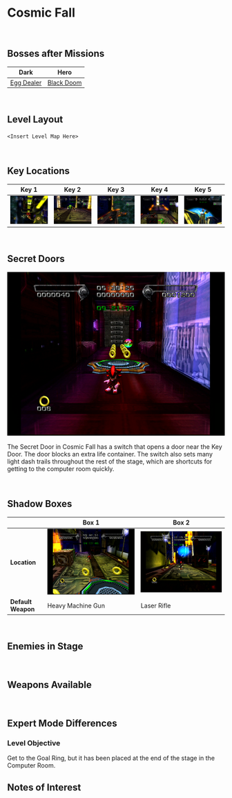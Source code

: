 # Cosmic Fall

<br />

## Bosses after Missions
|Dark|Hero|
|--|--|
|[Egg Dealer](../Bosses/EggDealer)|[Black Doom](../Bosses/BlackDoom)|

<br />

## Level Layout
```
<Insert Level Map Here>
```

<br />

## Key Locations
|Key 1|Key 2|Key 3|Key 4|Key 5|
|--|--|--|--|--|
|[ ![](../img/CosmicFall/CosmicFall-Key1.png) ](../img/CosmicFall/CosmicFall-Key1.png)|[ ![](../img/CosmicFall/CosmicFall-Key2.png) ](../img/CosmicFall/CosmicFall-Key2.png)|[ ![](../img/CosmicFall/CosmicFall-Key3.png) ](../img/CosmicFall/CosmicFall-Key3.png)|[ ![](../img/CosmicFall/CosmicFall-Key4.png) ](../img/CosmicFall/CosmicFall-Key4.png)|[ ![](../img/CosmicFall/CosmicFall-Key5.png) ](../img/CosmicFall/CosmicFall-Key5.png)|

<br />


## Secret Doors
[ ![](../img/CosmicFall/CosmicFallKeyDoor1.png) ](../img/CosmicFall/CosmicFallKeyDoor1.png)

The Secret Door in Cosmic Fall has a switch that opens a door near the Key Door. The door blocks an extra life container. The switch also sets many light dash trails throughout the rest of the stage, which are shortcuts for getting to the computer room quickly.

<br />

## Shadow Boxes
| |Box 1|Box 2|
|-|-|-|
|__Location__|[ ![](../img/CosmicFall/CosmicFallShadowBox1.png) ](../img/CosmicFall/CosmicFallShadowBox1.png)|[ ![](../img/CosmicFall/CosmicFallShadowBox2.png) ](../img/CosmicFall/CosmicFallShadowBox2.png)|
|__Default Weapon__|Heavy Machine Gun|Laser Rifle|

<br />

## Enemies in Stage

<br />

## Weapons Available

<br />

## Expert Mode Differences

### Level Objective
Get to the Goal Ring, but it has been placed at the end of the stage in the Computer Room.

## Notes of Interest

<br />